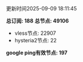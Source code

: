 更新时间2025-09-09 18:11:45

**总订阅: 188**
**总节点: 49106**
- vless节点: 22907
- hysteria2节点: 22

**google ping有效节点: 197**
